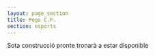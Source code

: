 ```yaml
---
layout: page_section
title: Pego C.F.
section: esports
---
```


Sota construcció pronte tronarà a estar disponible